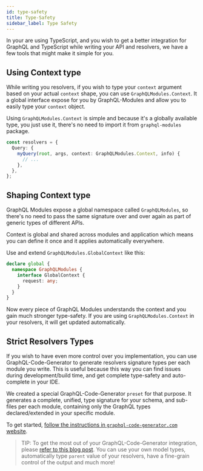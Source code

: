 ```yaml
---
id: type-safety
title: Type-Safety
sidebar_label: Type Safety
---
```


In your are using TypeScript, and you wish to get a better integration for GraphQL and TypeScript while writing your API and resolvers, we have a few tools that might make it simple for you.

## Using Context type

While writing you resolvers, if you wish to type your `context` argument based on your actual `context` shape, you can use `GraphQLModules.Context`. It a global interface expose for you by GraphQL-Modules and allow you to easily type your `context` object.

Using `GraphQLModules.Context` is simple and because it's a globally available type, you just use it, there's no need to import it from `graphql-modules` package.

```typescript
const resolvers = {
  Query: {
    myQuery(root, args, context: GraphQLModules.Context, info) {
      // ...
    },
  },
};
```

## Shaping Context type

GraphQL Modules expose a global namespace called `GraphQLModules`, so there's no need to pass the same signature over and over again as part of generic types of different APIs.

Context is global and shared across modules and application which means you can define it once and it applies automatically everywhere.

Use and extend `GraphQLModules.GlobalContext` like this:

```typescript
declare global {
  namespace GraphQLModules {
    interface GlobalContext {
      request: any;
    }
  }
}
```

Now every piece of GraphQL Modules understands the context and you gain much stronger type-safety. If you are using `GraphQLModules.Context` in your resolvers, it will get updated automatically.

## Strict Resolvers Types

If you wish to have even more control over you implementation, you can use GraphQL-Code-Generator to generate resolvers signature types per each module you write. This is useful because this way you can find issues during development/build time, and get complete type-safety and auto-complete in your IDE.

We created a special GraphQL-Code-Generator `preset` for that purpose. It generates a complete, unified, type signature for your schema, and sub-files per each module, containing only the GraphQL types declared/extended in your specific module.

To get started, [follow the instructions in `graphql-code-generator.com` website](https://graphql-code-generator.com/docs/presets/graphql-modules).

> TIP: To get the most out of your GraphQL-Code-Generator integration, please [refer to this blog post](https://the-guild.dev/blog/better-type-safety-for-resolvers-with-graphql-codegen). You can use your own model types, automatically type `parent` value of your resolvers, have a fine-grain control of the output and much more!
